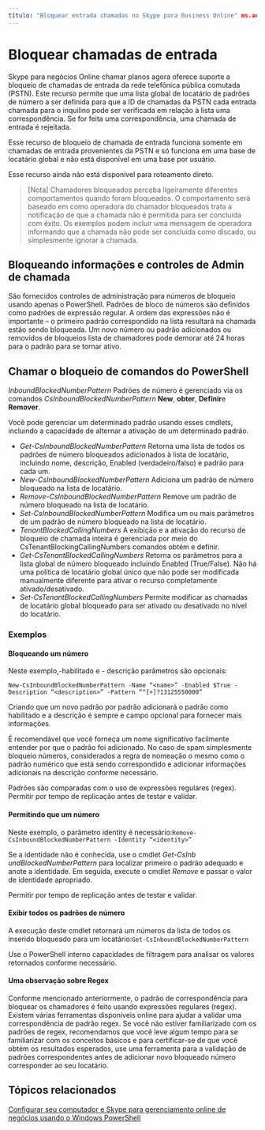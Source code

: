```yaml
---
título: "Bloquear entrada chamadas no Skype para Business Online" ms.author: tonysmit autor: tonysmit manager: serdars ms.date: 05/07/2018 ms.topic: ms.assetid do artigo: ms.tgt.pltfrm: ms.service na nuvem: ms.collection Skype-para-business-online: Adm_Skype4B_ Ms.audience online: appliesto Admin: Skype para negócios localization_priority: f1keywords Normal: nenhum ms.custom: descrição do PowerShell: "Usar o PowerShell para gerenciar a entrada chamada bloqueio no Skype para negócios Online".
---
```


 # <a name="block-inbound-calls"></a>Bloquear chamadas de entrada

Skype para negócios Online chamar planos agora oferece suporte a bloqueio de chamadas de entrada da rede telefônica pública comutada (PSTN). Este recurso permite que uma lista global de locatário de padrões de número a ser definida para que a ID de chamadas da PSTN cada entrada chamada para o inquilino pode ser verificada em relação à lista uma correspondência. Se for feita uma correspondência, uma chamada de entrada é rejeitada. 

Esse recurso de bloqueio de chamada de entrada funciona somente em chamadas de entrada provenientes da PSTN e só funciona em uma base de locatário global e não está disponível em uma base por usuário.

Esse recurso ainda não está disponível para roteamento direto.

>[Nota] Chamadores bloqueados perceba ligeiramente diferentes comportamentos quando foram bloqueados. O comportamento será baseado em como operadora do chamador bloqueados trata a notificação de que a chamada não é permitida para ser concluída com êxito. Os exemplos podem incluir uma mensagem de operadora informando que a chamada não pode ser concluída como discado, ou simplesmente ignorar a chamada.

## <a name="call-blocking-admin-controls-and-information"></a>Bloqueando informações e controles de Admin de chamada
São fornecidos controles de administração para números de bloqueio usando apenas o PowerShell. Padrões de bloco de números são definidos como padrões de expressão regular. A ordem das expressões não é importante – o primeiro padrão correspondido na lista resultará na chamada estão sendo bloqueada. Um novo número ou padrão adicionados ou removidos de bloqueios lista de chamadores pode demorar até 24 horas para o padrão para se tornar ativo.

## <a name="call-blocking-powershell-commands"></a>Chamar o bloqueio de comandos do PowerShell

*InboundBlockedNumberPattern* Padrões de número é gerenciado via os comandos *CsInboundBlockedNumberPattern* **New**, **obter**, **Definir**e **Remover**.  

Você pode gerenciar um determinado padrão usando esses cmdlets, incluindo a capacidade de alternar a ativação de um determinado padrão.
- *Get-CsInboundBlockedNumberPattern* Retorna uma lista de todos os padrões de número bloqueados adicionados à lista de locatário, incluindo nome, descrição, Enabled (verdadeiro/falso) e padrão para cada um.
- *New-CsInboundBlockedNumberPattern* Adiciona um padrão de número bloqueado na lista de locatário.
- *Remove-CsInboundBlockedNumberPattern* Remove um padrão de número bloqueado na lista de locatário.
- *Set-CsInboundBlockedNumberPattern* Modifica um ou mais parâmetros de um padrão de número bloqueado na lista de locatário.
- *TenantBlockedCallingNumbers* A exibição e a ativação do recurso de bloqueio de chamada inteira é gerenciada por meio do CsTenantBlockingCallingNumbers comandos obtém e definir. 
- *Get-CsTenantBlockedCallingNumbers* Retorna os parâmetros para a lista global de número bloqueado incluindo Enabled (True/False). Não há uma política de locatário global único que não pode ser modificada manualmente diferente para ativar o recurso completamente ativado/desativado.
- *Set-CsTenantBlockedCallingNumbers* Permite modificar as chamadas de locatário global bloqueado para ser ativado ou desativado no nível do locatário.

### <a name="examples"></a>Exemplos
#### <a name="blocking-a-number"></a>Bloqueando um número

Neste exemplo,-habilitado e - descrição parâmetros são opcionais:

`New-CsInboundBlockedNumberPattern -Name “<name>” -Enabled $True -Description “<description>” -Pattern “^[+]?13125550000”`

 Criando que um novo padrão por padrão adicionará o padrão como habilitado e a descrição é sempre e campo opcional para fornecer mais informações. 

É recomendável que você forneça um nome significativo facilmente entender por que o padrão foi adicionado. No caso de spam simplesmente bloqueio números, considerados a regra de nomeação o mesmo como o padrão numérico que está sendo correspondido e adicionar informações adicionais na descrição conforme necessário.

Padrões são comparadas com o uso de expressões regulares (regex). Permitir por tempo de replicação antes de testar e validar.

#### <a name="allowing-a-number"></a>Permitindo que um número

Neste exemplo, o parâmetro identity é necessário:`Remove-CsInboundBlockedNumberPattern -Identity “<identity>”`
 
Se a identidade não é conhecida, use o cmdlet *Get-CsInb undBlockedNumberPattern* para localizar primeiro o padrão adequado e anote a identidade. Em seguida, execute o cmdlet *Remove* e passar o valor de identidade apropriado.

Permitir por tempo de replicação antes de testar e validar.
#### <a name="view-all-number-patterns"></a>Exibir todos os padrões de número
A execução deste cmdlet retornará um números da lista de todos os inserido bloqueado para um locatário:`Get-CsInboundBlockedNumberPattern`

Use o PowerShell interno capacidades de filtragem para analisar os valores retornados conforme necessário.

#### <a name="a-note-on-regex"></a>Uma observação sobre Regex
Conforme mencionado anteriormente, o padrão de correspondência para bloquear os chamadores é feito usando expressões regulares (regex). Existem várias ferramentas disponíveis online para ajudar a validar uma correspondência de padrão regex. Se você não estiver familiarizado com os padrões de regex, recomendamos que você leve algum tempo para se familiarizar com os conceitos básicos e para certificar-se de que você obtém os resultados esperados, use uma ferramenta para a validação de padrões correspondentes antes de adicionar novo bloqueado número corresponder ao seu locatário. 

## <a name="related-topics"></a>Tópicos relacionados
[Configurar seu computador e Skype para gerenciamento online de negócios usando o Windows PowerShell](https://docs.microsoft.com/en-us/SkypeForBusiness/set-up-your-computer-for-windows-powershell/set-up-your-computer-for-windows-powershell )
